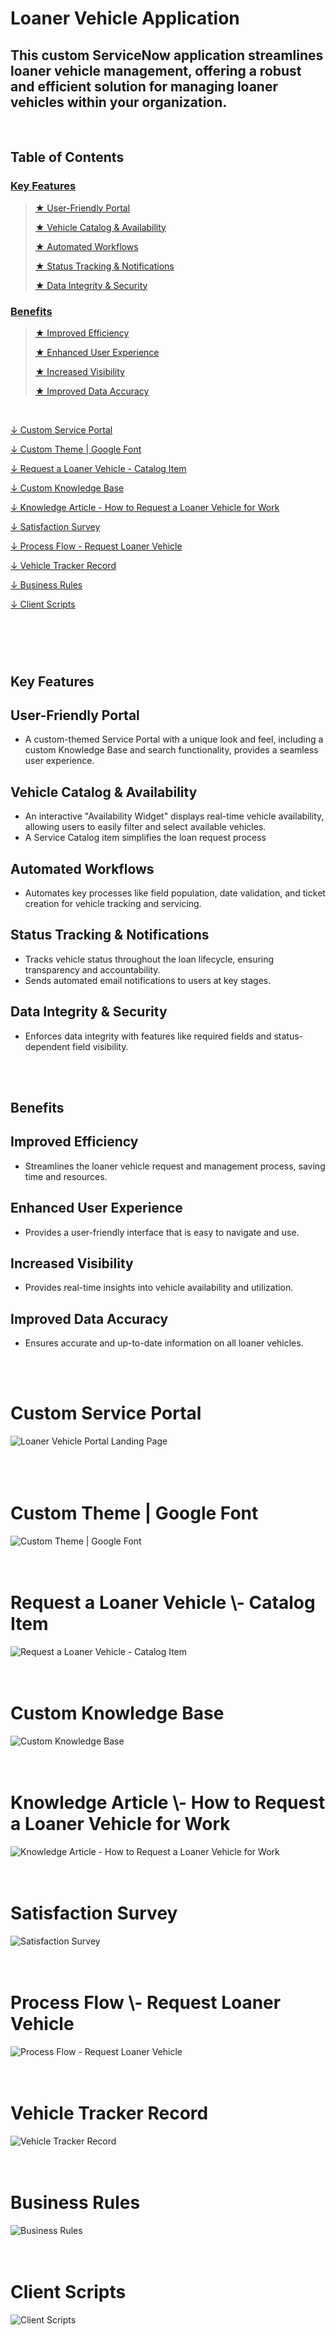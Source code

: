 # Loaner Vehicle Application
## This custom ServiceNow application streamlines loaner vehicle management, offering a robust and efficient solution for managing loaner vehicles within your organization. 

<br>
<h2>Table of Contents</h2>

<h3><a href="#keyfeatures" title="Key Features">Key Features</a></h3>

<blockquote>  

<a href="#user-friendly-portal" title="User-Friendly Portal">★ User-Friendly Portal</a>  

<a href="#vehicle-catalog-&-availability" title="Vehicle Catalog & Availability">★ Vehicle Catalog & Availability</a>  

<a href="#automated-workflows" title="Automated Workflows">★ Automated Workflows</a>  

<a href="#status-tracking-&-notifications" title="Status Tracking & Notifications">★ Status Tracking & Notifications</a>  

<a href="#data-integrity-&-security" title="Data Integrity & Security">★ Data Integrity & Security</a>

</blockquote>

<h3><a href="#app-benefits" title="Benefits">Benefits</a></h3>
<blockquote>  
  
<a href="#improved-efficiency" title="Improved Efficiency">★ Improved Efficiency</a>

<a href="#enhanced-user-experience" title="Enhanced User Experience">★ Enhanced User Experience</a>

<a href="#increased-visibility" title="Increased Visibility">★ Increased Visibility</a>

<a href="#improved-data-accuracy" title="Improved Data Accuracy">★ Improved Data Accuracy</a>

</blockquote>
<br>

<a href="#custom-service-portal" title="Custom Service Portal">↓ Custom Service Portal</a>

<a href="#custom-theme-|-google-font" title="Custom Theme | Google Font">↓ Custom Theme | Google Font</a>

<a href="#request-a-loaner-vehicle---catalog-item" title="Request a Loaner Vehicle \- Catalog Item">↓ Request a Loaner Vehicle \- Catalog Item</a>

<a href="#custom-knowledge-base" title="Custom Knowledge Base">↓ Custom Knowledge Base</a>

<a href="#knowledge-article---how-to-request-a-loaner-vehicle-for-work" title="Knowledge Article \- How to Request a Loaner Vehicle for Work">↓ Knowledge Article \- How to Request a Loaner Vehicle for Work</a>

<a href="#satisfaction-survey" title="Satisfaction Survey">↓ Satisfaction Survey</a>

<a href="#process-flow---request-loaner-vehicle" title="Process Flow \- Request Loaner Vehicle">↓ Process Flow \- Request Loaner Vehicle</a>

<a href="#vehicle-tracker-record" title="Vehicle Tracker Record">↓ Vehicle Tracker Record</a>

<a href="#business-rules" title="Business Rules">↓ Business Rules</a>

<a href="#client-scripts" title="Client Scripts">↓ Client Scripts</a>





# 
<br>
<br>

<a id="keyfeatures"></a><h2>Key Features</h2>

<h2 id="user-friendly-portal">User-Friendly Portal</h2>

- A custom-themed Service Portal with a unique look and feel, including a custom Knowledge Base and search functionality, provides a seamless user experience.


<h2 id="vehicle-catalog-&-availability">Vehicle Catalog & Availability</h2>

- An interactive "Availability Widget" displays real-time vehicle availability, allowing users to easily filter and select available vehicles.  
- A Service Catalog item simplifies the loan request process

<h2 id="automated-workflows">Automated Workflows</h2>

- Automates key processes like field population, date validation, and ticket creation for vehicle tracking and servicing.

<h2 id="status-tracking-&-notifications">Status Tracking & Notifications</h2>

- Tracks vehicle status throughout the loan lifecycle, ensuring transparency and accountability.  
- Sends automated email notifications to users at key stages.

<h2 id="data-integrity-&-security">Data Integrity & Security</h2>

- Enforces data integrity with features like required fields and status-dependent field visibility.
<br>
<br>

<a id="app-benefits"></a><h2>Benefits</h2>

<h2 id="improved-efficiency">Improved Efficiency</h2>

- Streamlines the loaner vehicle request and management process, saving time and resources.

<h2 id="enhanced-user-experience">Enhanced User Experience</h2>

- Provides a user-friendly interface that is easy to navigate and use.

<h2 id="increased-visibility">Increased Visibility</h2>

- Provides real-time insights into vehicle availability and utilization.

<h2 id="improved-data-accuracy">Improved Data Accuracy</h2>

- Ensures accurate and up-to-date information on all loaner vehicles.
<br>
<br>

<h1 id="custom-service-portal">Custom Service Portal</h1>

![Loaner Vehicle Portal Landing Page](screenshots/lva_portal.jpg)  
<br>
<br>
<br>

<h1 id="custom-theme-|-google-font">Custom Theme | Google Font</h1>

![Custom Theme | Google Font](screenshots/lva_theme.jpg)
<br>
<br>
<br>

<h1 id="request-a-loaner-vehicle---catalog-item">Request a Loaner Vehicle \- Catalog Item</h1>

![Request a Loaner Vehicle \- Catalog Item](screenshots/lva_catalog_request.jpg)
<br>
<br>
<br>

<h1 id="custom-knowledge-base">Custom Knowledge Base</h1>

![Custom Knowledge Base](screenshots/lva_kb.jpg)
<br>
<br>
<br>

<h1 id="knowledge-article---how-to-request-a-loaner-vehicle-for-work">Knowledge Article \- How to Request a Loaner Vehicle for Work</h1>

![Knowledge Article \- How to Request a Loaner Vehicle for Work](screenshots/lva_kb_article.jpg)
<br>
<br>
<br>

<h1 id="satisfaction-survey">Satisfaction Survey</h1>

![Satisfaction Survey](screenshots/lva_survey.jpg)
<br>
<br>
<br>

<h1 id="process-flow---request-loaner-vehicle">Process Flow \- Request Loaner Vehicle</h1>

![Process Flow \- Request Loaner Vehicle](screenshots/lva_flow.jpg)
<br>
<br>
<br>

<h1 id="vehicle-tracker-record">Vehicle Tracker Record</h1>

![Vehicle Tracker Record](screenshots/lva_tracker.jpg)
<br>
<br>
<br>

<h1 id="business-rules">Business Rules</h1>

![Business Rules](screenshots/lva_business_rules.jpg)
<br>
<br>
<br>

<h1 id="client-scripts">Client Scripts</h1>

![Client Scripts](screenshots/lva_client_scripts.jpg)
<br>
<br>
<br>





